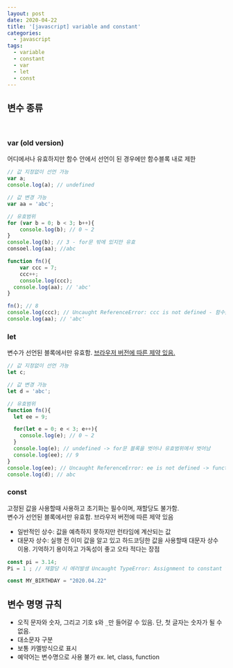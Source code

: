 ```yaml
---
layout: post
date: 2020-04-22
title: '[javascript] variable and constant'
categories:
  - javascript
tags:
  - variable
  - constant
  - var
  - let
  - const
---
```


## 변수 종류

<br>

### var (old version)
어디에서나 유효하지만 함수 안에서 선언이 된 경우에만 함수블록 내로 제한

```javascript
// 값 지정없이 선언 가능
var a;
console.log(a); // undefined

// 값 변경 가능
var aa = 'abc';

// 유효범위
for (var b = 0; b < 3; b++){
	console.log(b); // 0 ~ 2
}
console.log(b); // 3 - for문 밖에 있지만 유효
consoel.log(aa); //abc

function fn(){
	var ccc = 7;
	ccc++;
	console.log(ccc);
  console.log(aa); // 'abc'
}

fn(); // 8
console.log(ccc); // Uncaught ReferenceError: ccc is not defined - 함수블록에서만 유효
console.log(aa); // 'abc'
```

### let
변수가 선언된 블록에서만 유효함. [브라우저 버전에 따른 제약 있음.](https://docs.microsoft.com/ko-kr/microsoft-edge/dev-guide/whats-new/javascript-version-information)

```javascript
// 값 지정없이 선언 가능
let c;

// 값 변경 가능
let d = 'abc';

// 유효범위
function fn(){
  let ee = 9;

  for(let e = 0; e < 3; e++){
    console.log(e); // 0 ~ 2
  }
  console.log(e); // undefined -> for문 블록을 벗어나 유효범위에서 벗어남
  console.log(ee); // 9
}
console.log(ee); // Uncaught ReferenceError: ee is not defined -> function 블록을 벗어남
console.log(d); // abc
```

### const
고정된 값을 사용할때 사용하고 초기화는 필수이며, 재할당도 불가함.  
변수가 선언된 블록에서만 유효함. 브라우저 버전에 따른 제약 있음

- 일반적인 상수: 값을 예측하지 못하지만 런타임에 계산되는 값
- 대문자 상수: 실행 전 이미 값을 알고 있고 하드코딩한 값을 사용할때 대문자 상수 이용. 기억하기 용이하고 가독성이 좋고 오타 적다는 장점

```javascript
const pi = 3.14;
Pi = 1 ; // 재할당 시 에러발생 Uncaught TypeError: Assignment to constant variable.

const MY_BIRTHDAY = "2020.04.22"
```

## 변수 명명 규칙

- 오직 문자와 숫자, 그리고 기호 `$`와 `_`만 들어갈 수 있음. 단, 첫 글자는 숫자가 될 수 없음.  
- 대소문자 구분
- 보통 카멜방식으로 표시
- 예약어는 변수명으로 사용 불가 ex. let, class, function
